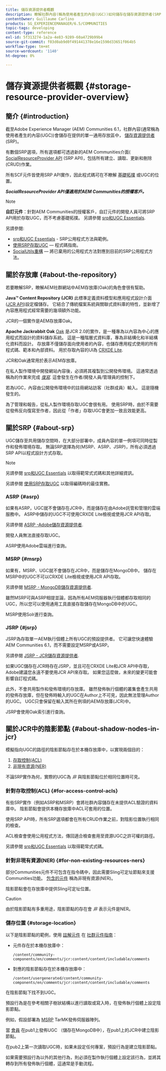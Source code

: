 ```yaml
---
title: 儲存資源提供者概觀
description: 瞭解社群內容(稱為使用者產生的內容(UGC))如何儲存在儲存資源提供者(SRP)提供的簡單通用存放區中。
contentOwner: Guillaume Carlino
products: SG_EXPERIENCEMANAGER/6.5/COMMUNITIES
topic-tags: developing
content-type: reference
exl-id: 5f313274-1a2a-4e83-9289-60a4729b99b4
source-git-commit: f03d0ab9d0f491441378e16e1590d33651f064b5
workflow-type: tm+mt
source-wordcount: '1140'
ht-degree: 0%

---
```


# 儲存資源提供者概觀 {#storage-resource-provider-overview}

## 簡介 {#introduction}

截至Adobe Experience Manager (AEM) Communities 6.1，社群內容(通常稱為使用者產生的內容(UGC))會儲存在提供的單一通用存放區中， [儲存資源提供者](working-with-srp.md) (SRP)。

有數個SRP選項，所有選項都可透過新的AEM Communities介面( [SocialResourceProvider API](srp-and-ugc.md) (SRP API)，包括所有建立、讀取、更新和刪除(CRUD)作業。

所有SCF元件皆使用SRP API實作，因此程式碼可在不瞭解 [基礎拓撲](topologies.md) 或UGC的位置。

***SocialResourceProvider API僅適用於AEM Communities的授權客戶。***

>[!NOTE]
>
>**自訂元件**：針對AEM Communities的授權客戶，自訂元件的開發人員可將SRP API用於存取UGC，而不考慮基礎拓撲。 另請參閱 [srp和UGC Essentials](srp-and-ugc.md).

另請參閱:

* [srp和UGC Essentials](srp-and-ugc.md) - SRP公用程式方法與範例。
* [使用SRP存取UGC](accessing-ugc-with-srp.md)  — 程式碼指南。
* [SocialUtils重構](socialutils.md)  — 將已棄用的公用程式方法對應到目前的SRP公用程式方法。

## 關於存放庫 {#about-the-repository}

若要瞭解SRP，瞭解AEM社群網站中AEM存放庫(Oak)的角色會很有幫助。

**Java™ Content Repository (JCR)**
此標準定義資料模型和應用程式設計介面([JCR API](https://jackrabbit.apache.org/jcr/jcr-api.html))設定檔儲存。 它結合了傳統檔案系統與關聯式資料庫的特性，並新增了內容應用程式經常需要的幾項額外功能。

JCR的一個實作是AEM存放庫Oak。

**Apache Jackrabbit Oak**
[Oak](../../help/sites-deploying/platform.md) 是JCR 2.0的實作，是一種專為以內容為中心的應用程式而設計的資料儲存系統。 這是一種階層式資料庫，專為非結構化和半結構化資料而設計。 存放庫不僅儲存面向使用者的內容，也儲存應用程式使用的所有程式碼、範本和內部資料。 用於存取內容的UI為 [CRXDE Lite](../../help/sites-developing/developing-with-crxde-lite.md).

JCR和Oak通常用於表示AEM存放庫。

在私人製作環境中開發網站內容後，必須將其複製到公開發佈環境。 這通常透過稱為的作業來完成 *[復寫](deploy-communities.md#replication-agents-on-author)*. 這會發生在作者/開發人員/管理員的控制下。

若為UGC，內容由公開發佈環境中的註冊網站訪客（社群成員）輸入。 這是隨機發生的。

為了管理和報告，從私人製作環境存取UGC會很有用。 使用SRP時，由於不需要從發佈反向復寫至作者，因此從「作者」存取UGC會更加一致且效能更高。

## 關於SRP {#about-srp}

UGC儲存至共用儲存空間時，在大部分部署中，成員內容的單一例項可同時從製作和發佈環境存取。 無論SRP選擇為何(MSRP、ASRP、JSRP)，所有必須透過SRP API以程式設計方式存取。

>[!NOTE]
>
>另請參閱 [srp和UGC Essentials](srp-and-ugc.md) 以取得範常式式碼和其他詳細資訊。
>
>另請參閱 [使用SRP存取UGC](accessing-ugc-with-srp.md) 以取得編碼時的最佳實務。

### ASRP {#asrp}

如果有ASRP，UGC就不會儲存在JCR中，而是儲存在由Adobe託管和管理的雲端服務中。 ASRP中儲存的UGC不可使用CRXDE Lite檢視或使用JCR API存取。

另請參閱 [ASRP -Adobe儲存資源提供者](asrp.md).

開發人員無法直接存取UGC。

ASRP使用Adobe雲端進行查詢。

### MSRP {#msrp}

如果有，MSRP、UGC就不會儲存在JCR中，而是儲存在MongoDB中。 儲存在MSRP中的UGC不可以CRXDE Lite檢視或使用JCR API存取。

另請參閱 [MSRP - MongoDB儲存資源提供者](msrp.md).

雖然MSRP可與ASRP相提並論，因為所有AEM伺服器執行個體都存取相同的UGC，所以您可以使用通用工具直接存取儲存在MongoDB中的UGC。

MSRP使用Solr進行查詢。

### JSRP {#jsrp}

JSRP為存取單一AEM執行個體上所有UGC的預設提供者。 它可讓您快速體驗AEM Communities 6.1，而不需要設定MSRP或ASRP。

另請參閱 [JSRP - JCR儲存資源提供者](jsrp.md).

如果UGC儲存在JCR時存在JSRP，並且可在CRXDE Lite和JCR API中存取，Adobe建議您永遠不要使用JCR API來存取。 如果您這麼做，未來的變更可能會影響自訂程式碼。

此外，不會共用製作和發佈環境的存放庫。 雖然發佈執行個體的叢集會產生共用的發佈存放庫，但在發佈時輸入的UGC在Author上不可見，因此無法管理Author的UGC。 UGC只會保留在輸入其所在例項的AEM存放庫(JCR)中。

JSRP會使用Oak索引進行查詢。

## 關於JCR中的陰影節點 {#about-shadow-nodes-in-jcr}

模擬指向UGC的路徑的陰影節點存在於本機存放庫中，以實現兩個目的：

1. [存取控制(ACL)](#for-access-control-acls)
1. [非現有資源(NER)](#for-non-existing-resources-ners)

不論SRP實作為何，實際的UGC為 *非* 與陰影節點位於相同位置時可見。

### 針對存取控制(ACL) {#for-access-control-acls}

有些SRP實作（例如ASRP和MSRP）會將社群內容儲存在未提供ACL驗證的資料庫中。 陰影節點會提供本機存放庫中ACL可套用的位置。

使用SRP API時，所有SRP選項都會在所有CRUD作業之前，對陰影位置執行相同的檢查。

ACL檢查會使用公用程式方法，傳回適合檢查套用至資源UGC之許可權的路徑。

另請參閱 [srp和UGC Essentials](srp-and-ugc.md) 以取得範常式式碼。

### 針對非現有資源(NER) {#for-non-existing-resources-ners}

部分Communities元件不可包含在指令碼中，因此需要Sling可定址節點來支援Communities功能。 [包含的元件](scf.md#add-or-include-a-communities-component) 稱為非現有資源(NER)。

陰影節點會在存放庫中提供Sling可定址位置。

>[!CAUTION]
>
>由於陰影節點有多重用途，陰影節點的存在會 *非* 表示元件是NER。

### 儲存位置 {#storage-location}

以下是陰影節點的範例，使用 [註解元件](http://localhost:4502/content/community-components/en/comments.html) 在 [社群元件指南](components-guide.md)：

* 元件存在於本機存放庫中：

  `/content/community-components/en/comments/jcr:content/content/includable/comments`

* 對應的陰影節點存在於本機存放庫中：

  `/content/usergenerated/content/community-components/en/comments/jcr:content/content/includable/comments`

在陰影節點下找不到UGC。

預設行為是在參考相關子樹狀結構以進行讀取或寫入時，在發佈執行個體上設定陰影節點。

例如，假設部署為 [MSRP](msrp.md) TarMK發佈伺服器陣列。

當 [會員](users.md) 在pub1上發佈UGC （儲存在MongoDB中），在pub1上的JCR中建立陰影節點。

在pub2上第一次讀取UGC時，如果未設定任何專案，預設行為是建立陰影節點。

如果需要預設行為以外的其他行為，則必須在製作執行個體上設定該行為，並將其轉存到所有發佈執行個體，這通常是手動流程。
